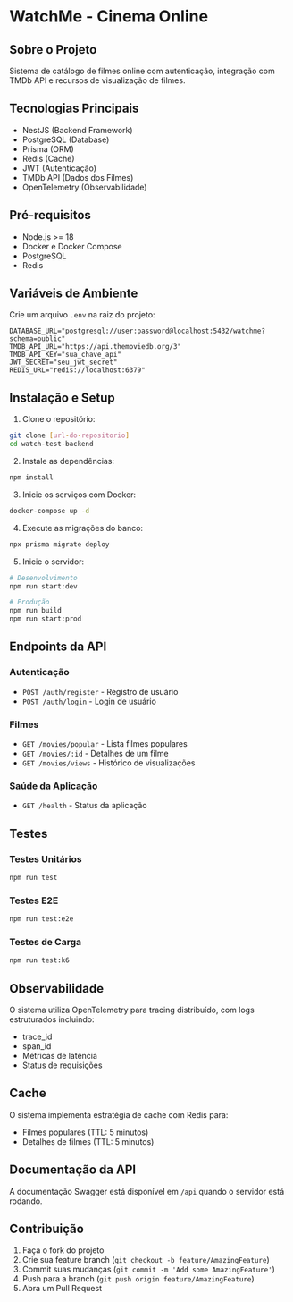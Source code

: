 # WatchMe - Cinema Online

## Sobre o Projeto
Sistema de catálogo de filmes online com autenticação, integração com TMDb API e recursos de visualização de filmes.

## Tecnologias Principais
- NestJS (Backend Framework)
- PostgreSQL (Database)
- Prisma (ORM)
- Redis (Cache)
- JWT (Autenticação)
- TMDb API (Dados dos Filmes)
- OpenTelemetry (Observabilidade)

## Pré-requisitos
- Node.js >= 18
- Docker e Docker Compose
- PostgreSQL
- Redis

## Variáveis de Ambiente
Crie um arquivo `.env` na raiz do projeto:
```env
DATABASE_URL="postgresql://user:password@localhost:5432/watchme?schema=public"
TMDB_API_URL="https://api.themoviedb.org/3"
TMDB_API_KEY="sua_chave_api"
JWT_SECRET="seu_jwt_secret"
REDIS_URL="redis://localhost:6379"
```

## Instalação e Setup

1. Clone o repositório:
```bash
git clone [url-do-repositorio]
cd watch-test-backend
```

2. Instale as dependências:
```bash
npm install
```

3. Inicie os serviços com Docker:
```bash
docker-compose up -d
```

4. Execute as migrações do banco:
```bash
npx prisma migrate deploy
```

5. Inicie o servidor:
```bash
# Desenvolvimento
npm run start:dev

# Produção
npm run build
npm run start:prod
```

## Endpoints da API

### Autenticação
- `POST /auth/register` - Registro de usuário
- `POST /auth/login` - Login de usuário

### Filmes
- `GET /movies/popular` - Lista filmes populares
- `GET /movies/:id` - Detalhes de um filme
- `GET /movies/views` - Histórico de visualizações

### Saúde da Aplicação
- `GET /health` - Status da aplicação

## Testes

### Testes Unitários
```bash
npm run test
```

### Testes E2E
```bash
npm run test:e2e
```

### Testes de Carga
```bash
npm run test:k6
```

## Observabilidade

O sistema utiliza OpenTelemetry para tracing distribuído, com logs estruturados incluindo:
- trace_id
- span_id
- Métricas de latência
- Status de requisições

## Cache

O sistema implementa estratégia de cache com Redis para:
- Filmes populares (TTL: 5 minutos)
- Detalhes de filmes (TTL: 5 minutos)

## Documentação da API
A documentação Swagger está disponível em `/api` quando o servidor está rodando.

## Contribuição
1. Faça o fork do projeto
2. Crie sua feature branch (`git checkout -b feature/AmazingFeature`)
3. Commit suas mudanças (`git commit -m 'Add some AmazingFeature'`)
4. Push para a branch (`git push origin feature/AmazingFeature`)
5. Abra um Pull Request